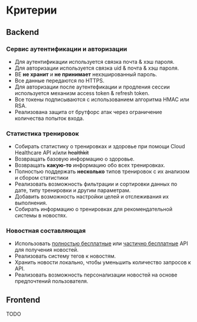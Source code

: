 # Критерии

## Backend

### Сервис аутентификации и авторизации

* Для аутентификации используется связка почта & хэш пароля.
* Для авторизации используется связка uid & почта & хэш пароля.
* BE **не хранит** и **не принимает** нехэшированный пароль.
* Все данные передаются по HTTPS.
* Для авторизации после аутентефикации и продления сессии используется механизм access token & refresh token.
* Все токены подписываются с использованием алгоритма HMAC или RSA.
* Реализована защита от брутфорс атак через ограничение количества попыток входа.

### Статистика тренировок

* Собирать статистику о тренировках и здоровье при помощи Cloud Healthcare API и/или ~~healthkit~~
* Возвращать базовую информацию о здоровье.
* Возвращать **какую-то** информацию обо всех тренировках.
* Полностью поддержать **несколько** типов тренировок с их анализом и сбором статистики
* Реализовать возможность фильтрации и сортировки данных по дате, типу тренировки и другим параметрам.
* Добавить возможность настройки целей и отслеживания их выполнения.
* Собирать информацию о тренировках для рекомендательной системы в новостях.

### Новостная составляющая

* Использовать [полностью бесплатные](https://github.com/public-apis/public-apis?tab=readme-ov-file#sports--fitness) или [частично бесплатные](https://www.thenewsapi.com/pricing) API для получения новостей.
* Реализовать систему тегов к новостям.
* Хранить новости локально, чтобы уменьшить количество запросов к API.
* Реализовать возможность персонализации новостей на основе предпочтений пользователя.

## Frontend

TODO

